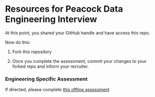 # Resources for Peacock Data Engineering Interview

At this point, you shared your GitHub handle and have access this repo.

Now do this:
1. Fork this repository

2. Once you complete the assessment, commit your changes to your forked repo and inform your recruiter.

### Engineering Specific Assessment
If directed, please complete [this offline assessment](./engineering/formula-1.md)


